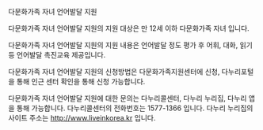 다문화가족 자녀 언어발달 지원

다문화가족 자녀 언어발달 지원의 지원 대상은 만 12세 이하 다문화가족 자녀 입니다. 

다문화가족 자녀 언어발달 지원의 지원 내용은 언어발달 정도 평가 후 어휘, 대화, 읽기 등 언어발달 촉진교육 제공입니다.

다문화가족 자녀 언어발달 지원의 신청방법은 다문화가족지원센터에 신청, 다누리포털을 통해 인근 센터 확인을 통해 신청 가능합니다.

다문화가족 자녀 언어발달 지원에 대한 문의는 다누리콜센터, 다누리 누리집, 다누리 앱을 통해 가능합니다.
다누리콜센터의 전화번호는 1577-1366 입니다.
다누리 누리집의 사이트 주소는 http://www.liveinkorea.kr 입니다.